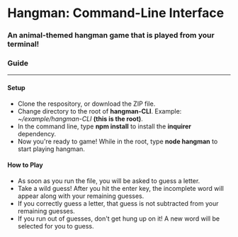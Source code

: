 # Hangman: Command-Line Interface
### An animal-themed hangman game that is played from your terminal!

### Guide
_________
#### Setup
- Clone the respository, or download the ZIP file.
- Change directory to the root of **hangman-CLI**. Example:  *~/example/hangman-CLI*  **(this is the root)**.
- In the command line, type **npm install** to install the **inquirer** dependency.
- Now you're ready to game! While in the root, type **node hangman** to start playing hangman.
#### How to Play
- As soon as you run the file, you will be asked to guess a letter.
- Take a wild guess! After you hit the enter key, the incomplete word will appear along with your remaining guesses.
- If you correctly guess a letter, that guess is not subtracted from your remaining guesses.
- If you run out of guesses, don't get hung up on it! A new word will be selected for you to guess.
